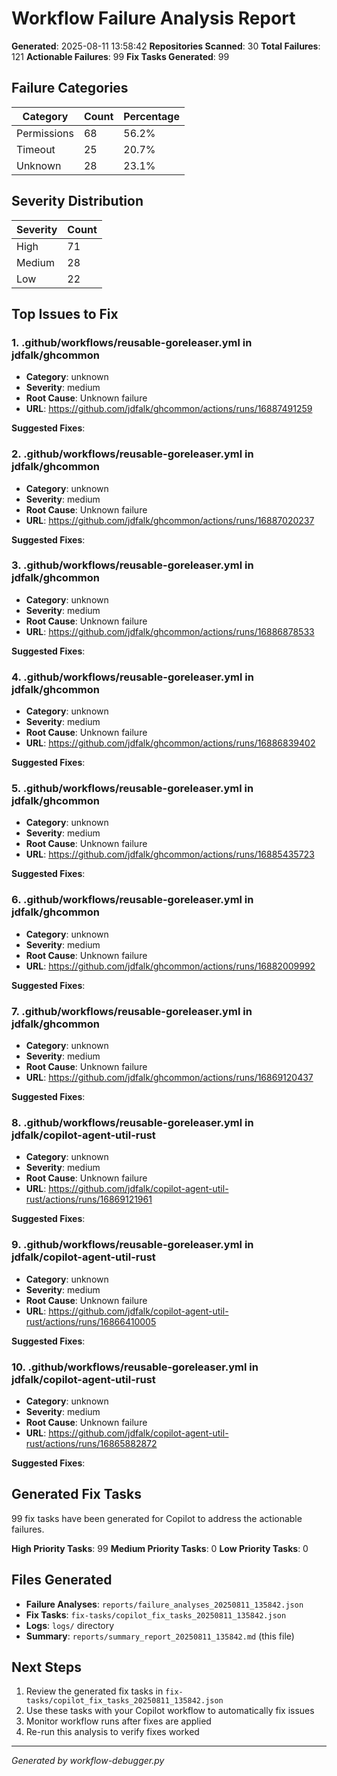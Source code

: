 # Workflow Failure Analysis Report

**Generated**: 2025-08-11 13:58:42
**Repositories Scanned**: 30
**Total Failures**: 121
**Actionable Failures**: 99
**Fix Tasks Generated**: 99

## Failure Categories

| Category | Count | Percentage |
|----------|-------|------------|
| Permissions | 68 | 56.2% |
| Timeout | 25 | 20.7% |
| Unknown | 28 | 23.1% |

## Severity Distribution

| Severity | Count |
|----------|-------|
| High | 71 |
| Medium | 28 |
| Low | 22 |

## Top Issues to Fix


### 1. .github/workflows/reusable-goreleaser.yml in jdfalk/ghcommon

- **Category**: unknown
- **Severity**: medium
- **Root Cause**: Unknown failure
- **URL**: https://github.com/jdfalk/ghcommon/actions/runs/16887491259

**Suggested Fixes**:


### 2. .github/workflows/reusable-goreleaser.yml in jdfalk/ghcommon

- **Category**: unknown
- **Severity**: medium
- **Root Cause**: Unknown failure
- **URL**: https://github.com/jdfalk/ghcommon/actions/runs/16887020237

**Suggested Fixes**:


### 3. .github/workflows/reusable-goreleaser.yml in jdfalk/ghcommon

- **Category**: unknown
- **Severity**: medium
- **Root Cause**: Unknown failure
- **URL**: https://github.com/jdfalk/ghcommon/actions/runs/16886878533

**Suggested Fixes**:


### 4. .github/workflows/reusable-goreleaser.yml in jdfalk/ghcommon

- **Category**: unknown
- **Severity**: medium
- **Root Cause**: Unknown failure
- **URL**: https://github.com/jdfalk/ghcommon/actions/runs/16886839402

**Suggested Fixes**:


### 5. .github/workflows/reusable-goreleaser.yml in jdfalk/ghcommon

- **Category**: unknown
- **Severity**: medium
- **Root Cause**: Unknown failure
- **URL**: https://github.com/jdfalk/ghcommon/actions/runs/16885435723

**Suggested Fixes**:


### 6. .github/workflows/reusable-goreleaser.yml in jdfalk/ghcommon

- **Category**: unknown
- **Severity**: medium
- **Root Cause**: Unknown failure
- **URL**: https://github.com/jdfalk/ghcommon/actions/runs/16882009992

**Suggested Fixes**:


### 7. .github/workflows/reusable-goreleaser.yml in jdfalk/ghcommon

- **Category**: unknown
- **Severity**: medium
- **Root Cause**: Unknown failure
- **URL**: https://github.com/jdfalk/ghcommon/actions/runs/16869120437

**Suggested Fixes**:


### 8. .github/workflows/reusable-goreleaser.yml in jdfalk/copilot-agent-util-rust

- **Category**: unknown
- **Severity**: medium
- **Root Cause**: Unknown failure
- **URL**: https://github.com/jdfalk/copilot-agent-util-rust/actions/runs/16869121961

**Suggested Fixes**:


### 9. .github/workflows/reusable-goreleaser.yml in jdfalk/copilot-agent-util-rust

- **Category**: unknown
- **Severity**: medium
- **Root Cause**: Unknown failure
- **URL**: https://github.com/jdfalk/copilot-agent-util-rust/actions/runs/16866410005

**Suggested Fixes**:


### 10. .github/workflows/reusable-goreleaser.yml in jdfalk/copilot-agent-util-rust

- **Category**: unknown
- **Severity**: medium
- **Root Cause**: Unknown failure
- **URL**: https://github.com/jdfalk/copilot-agent-util-rust/actions/runs/16865882872

**Suggested Fixes**:


## Generated Fix Tasks

99 fix tasks have been generated for Copilot to address the actionable failures.

**High Priority Tasks**: 99
**Medium Priority Tasks**: 0
**Low Priority Tasks**: 0

## Files Generated

- **Failure Analyses**: `reports/failure_analyses_20250811_135842.json`
- **Fix Tasks**: `fix-tasks/copilot_fix_tasks_20250811_135842.json`
- **Logs**: `logs/` directory
- **Summary**: `reports/summary_report_20250811_135842.md` (this file)

## Next Steps

1. Review the generated fix tasks in `fix-tasks/copilot_fix_tasks_20250811_135842.json`
2. Use these tasks with your Copilot workflow to automatically fix issues
3. Monitor workflow runs after fixes are applied
4. Re-run this analysis to verify fixes worked

---
*Generated by workflow-debugger.py*
